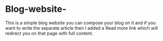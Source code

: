 # Blog-website-
This is a simple blog website you can compose your blog on it and if you want to write the separate article then I added a Read more link which will redirect you on that page with full content.
